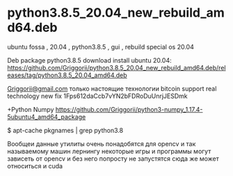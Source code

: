 # python3.8.5_20.04_new_rebuild_amd64.deb
ubuntu fossa , 20.04 , python3.8.5 , gui , rebuild special os 20.04

Deb package python3.8.5 download install ubuntu 20.04: https://github.com/Griggorii/python3.8.5_20.04_new_rebuild_amd64.deb/releases/tag/python3.8.5_20.04_amd64.deb

Griggorii@gmail.com только настоящие технологии bitcoin support real technology new fix 1Fps612daCcb7vYN2bFDRoDuUnrjJESDmk

+Python Numpy https://github.com/Griggorii/python3-numpy_1.17.4-5ubuntu4_amd64_package

$ apt-cache pkgnames | grep python3.8

Вообщеи данные утилиты очень понадобятся для opencv и так называемому машин лернингу некоторые игры и программы могут зависеть от opencv и без него попросту не запустятся сюда же может относиться и cuda

